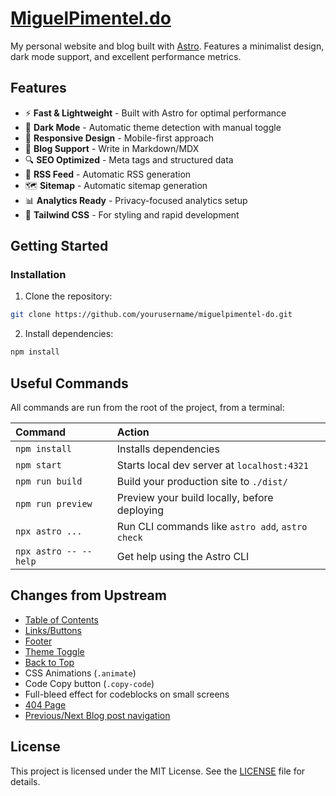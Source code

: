 # [MiguelPimentel.do](https://miguelpimentel.do/)

My personal website and blog built with [Astro](https://astro.build/). Features a minimalist design, dark mode support, and excellent performance metrics.

## Features

- ⚡️ **Fast & Lightweight** - Built with Astro for optimal performance
- 🌙 **Dark Mode** - Automatic theme detection with manual toggle
- 📱 **Responsive Design** - Mobile-first approach
- 📝 **Blog Support** - Write in Markdown/MDX
- 🔍 **SEO Optimized** - Meta tags and structured data
- 📰 **RSS Feed** - Automatic RSS generation
- 🗺️ **Sitemap** - Automatic sitemap generation
- 📊 **Analytics Ready** - Privacy-focused analytics setup
- 🎨 **Tailwind CSS** - For styling and rapid development

## Getting Started

### Installation

1. Clone the repository:

```bash
git clone https://github.com/yourusername/miguelpimentel-do.git
```

2. Install dependencies:

```bash
npm install
```

## Useful Commands

All commands are run from the root of the project, from a terminal:

| Command               | Action                                           |
| :-------------------- | :----------------------------------------------- |
| `npm install`         | Installs dependencies                            |
| `npm start`           | Starts local dev server at `localhost:4321`      |
| `npm run build`       | Build your production site to `./dist/`          |
| `npm run preview`     | Preview your build locally, before deploying     |
| `npx astro ...`       | Run CLI commands like `astro add`, `astro check` |
| `npx astro -- --help` | Get help using the Astro CLI                     |

## Changes from Upstream

- [Table of Contents](./src/components/TableOfContents.astro)
- [Links/Buttons](./src/components/Link.astro)
- [Footer](./src/components/Footer.astro)
- [Theme Toggle](./src/components/ThemeToggle.astro)
- [Back to Top](./src/components/BackToTop.astro)
- CSS Animations (`.animate`)
- Code Copy button (`.copy-code`)
- Full-bleed effect for codeblocks on small screens
- [404 Page](./src/pages/404.astro)
- [Previous/Next Blog post navigation](./src/components/PostNavigation.astro)

## License

This project is licensed under the MIT License. See the [LICENSE](LICENSE) file for details.
